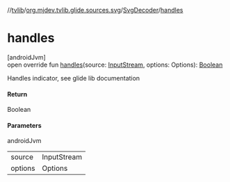 //[tvlib](../../../index.md)/[org.mjdev.tvlib.glide.sources.svg](../index.md)/[SvgDecoder](index.md)/[handles](handles.md)

# handles

[androidJvm]\
open override fun [handles](handles.md)(source: [InputStream](https://developer.android.com/reference/kotlin/java/io/InputStream.html), options: Options): [Boolean](https://kotlinlang.org/api/latest/jvm/stdlib/kotlin/-boolean/index.html)

Handles indicator, see glide lib documentation

#### Return

Boolean

#### Parameters

androidJvm

| | |
|---|---|
| source | InputStream |
| options | Options |
